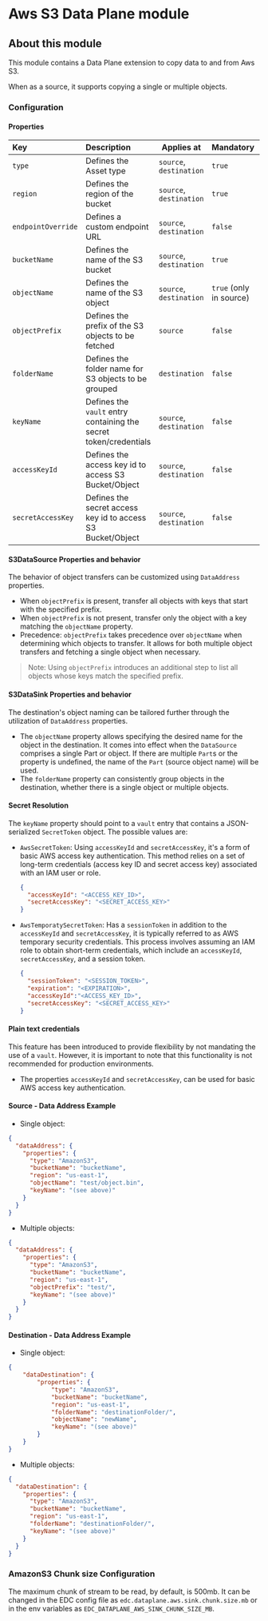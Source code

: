 # Aws S3 Data Plane module

## About this module

This module contains a Data Plane extension to copy data to and from Aws S3.

When as a source, it supports copying a single or multiple objects.

### Configuration

#### Properties

| Key                | Description                                                       | Applies at              | Mandatory               | Expected value                                                                                    | 
|:-------------------|:------------------------------------------------------------------|-------------------------|-------------------------|---------------------------------------------------------------------------------------------------|
| `type`             | Defines the Asset type                                            | `source`, `destination` | `true`                  | AmazonS3                                                                                          |
| `region`           | Defines the region of the bucket                                  | `source`, `destination` | `true`                  | Valid region (`us-east-1`, `eu-west-1` ...)                                                       |
| `endpointOverride` | Defines a custom endpoint URL                                     | `source`, `destination` | `false`                 | Valid URL                                                                                         |
| `bucketName`       | Defines the name of the S3 bucket                                 | `source`, `destination` | `true`                  | [Valid bucket name](https://docs.aws.amazon.com/AmazonS3/latest/userguide/bucketnamingrules.html) |
| `objectName`       | Defines the name of the S3 object                                 | `source`, `destination` | `true` (only in source) | [Valid object name](https://docs.aws.amazon.com/AmazonS3/latest/userguide/object-keys.html)       |
| `objectPrefix`     | Defines the prefix of the S3 objects to be fetched                | `source`                | `false`                 | [Valid prefix](https://docs.aws.amazon.com/AmazonS3/latest/userguide/using-prefixes.html)         |
| `folderName`       | Defines the folder name for S3 objects to be grouped              | `destination`           | `false`                 | [Valid folder name](https://docs.aws.amazon.com/AmazonS3/latest/userguide/using-prefixes.html)    |
| `keyName`          | Defines the `vault` entry containing the secret token/credentials | `source`, `destination` | `false`                 | Valid `vault` entry (Varies from `vault` implementations)                                         |
| `accessKeyId`      | Defines the access key id to access S3 Bucket/Object              | `source`, `destination` | `false`                 | Valid access key id                                                                               |
| `secretAccessKey`  | Defines the secret access key id to access S3 Bucket/Object       | `source`, `destination` | `false`                 | Valid secret access key                                                                           |

#### S3DataSource Properties and behavior

The behavior of object transfers can be customized using `DataAddress` properties.

- When `objectPrefix` is present, transfer all objects with keys that start with the specified prefix.
- When `objectPrefix` is not present, transfer only the object with a key matching the `objectName` property.
- Precedence: `objectPrefix` takes precedence over `objectName` when determining which objects to transfer. It allows
  for both multiple object transfers and fetching a single object when necessary.

> Note: Using `objectPrefix` introduces an additional step to list all objects whose keys match the specified prefix.

#### S3DataSink Properties and behavior

The destination's object naming can be tailored further through the utilization of `DataAddress` properties.

- The `objectName` property allows specifying the desired name for the object in the destination. It comes into effect
  when the `DataSource` comprises a single Part or object. If there are multiple `Part`s or the property is undefined,
  the name of the `Part` (source object name) will be used.
- The `folderName` property can consistently group objects in the destination, whether there is a single object or
  multiple objects.

#### Secret Resolution

The `keyName` property should point to a `vault` entry that contains a JSON-serialized `SecretToken` object. The
possible values are:

- `AwsSecretToken`: Using `accessKeyId` and `secretAccessKey`, it's a form of basic AWS access key authentication. This
  method relies on a set of long-term credentials (access key ID and secret access key) associated with an IAM user or
  role.
  ```json
  {
    "accessKeyId": "<ACCESS_KEY_ID>",
    "secretAccessKey": "<SECRET_ACCESS_KEY>"
  }
  ```
- `AwsTemporatySecretToken`: Has a `sessionToken` in addition to the `accessKeyId` and `secretAccessKey`, it is
  typically
  referred to as AWS temporary security credentials. This process involves assuming an IAM role to obtain short-term
  credentials, which include an `accessKeyId`, `secretAccessKey`, and a session token.
  ```json
  {
    "sessionToken": "<SESSION_TOKEN>",
    "expiration": "<EXPIRATION>",
    "accessKeyId":"<ACCESS_KEY_ID>",
    "secretAccessKey": "<SECRET_ACCESS_KEY>"
  }
  ```

#### Plain text credentials

This feature has been introduced to provide flexibility by not mandating the use of a `vault`. However, it is important
to note that this functionality is not recommended for production environments.

- The properties `accessKeyId` and `secretAccessKey`, can be used for basic AWS access key authentication.

#### Source - Data Address Example

- Single object:
```json
{
  "dataAddress": {
    "properties": {
      "type": "AmazonS3",
      "bucketName": "bucketName",
      "region": "us-east-1",
      "objectName": "test/object.bin",
      "keyName": "(see above)"
    }
  }
}
```
- Multiple objects:
```json
{
  "dataAddress": {
    "properties": {
      "type": "AmazonS3",
      "bucketName": "bucketName",
      "region": "us-east-1",
      "objectPrefix": "test/",
      "keyName": "(see above)"
    }
  }
}
```

#### Destination - Data Address Example

- Single object:
```json
{
    "dataDestination": {
        "properties": {
            "type": "AmazonS3",
            "bucketName": "bucketName",
            "region": "us-east-1",
            "folderName": "destinationFolder/",
            "objectName": "newName",
            "keyName": "(see above)"
        }
    }
}
```

- Multiple objects:
```json
{
  "dataDestination": {
    "properties": {
      "type": "AmazonS3",
      "bucketName": "bucketName",
      "region": "us-east-1",
      "folderName": "destinationFolder/",
      "keyName": "(see above)"
    }
  }
}
```

### AmazonS3 Chunk size Configuration

The maximum chunk of stream to be read, by default, is 500mb. It can be changed in the EDC config file
as `edc.dataplane.aws.sink.chunk.size.mb` or in the env variables as `EDC_DATAPLANE_AWS_SINK_CHUNK_SIZE_MB`.